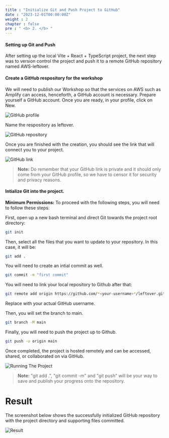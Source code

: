 ```yaml
---
title : "Initialize Git and Push Project to GitHub"
date : "2023-12-01T00:00:00Z"
weight : 2
chapter : false
pre : " <b> 2. </b> "
---
```


#### Setting up Git and Push

After setting up the local Vite + React + TypeScript project, the next step was to version control the project and push it to a remote GitHub repository named AWS-leftover.

#### Create a GitHub respository for the workshop 

We will need to publish our Workshop so that the services on AWS such as Amplify can access, henceforth, a GitHub account is necessary. Prepare yourself a GitHub account. Once you are ready, in your profile, click on New.

![GitHub profile](/images/1/2-1.png?featherlight=false&width=90pc)

Name the respository as leftover. 

![GitHub repository](/images/1/2-2.png?featherlight=false&width=90pc)

Once you are finished with the creation, you should see the link that will connect you to your project. 

![GitHub link](/images/1/2-3.png?featherlight=false&width=90pc)

  > **Note:** Do remember that your GitHub link is private and it should only come from your GitHub profile, so we have to censor it for security and privacy reasons.

#### Intialize Git into the project.

**Minimum Permissions:**
To proceed with the following steps, you will need to follow these steps:

First, open up a new bash terminal and direct Git towards the project root directory:

```bash
git init
```

Then, select all the files that you want to update to your repository. In this case, it will be:

```bash
git add .
```

You will need to create an intial commit as well. 

```bash
git commit -m "first commit"
```

You will need to link your local repository to Github after that: 

```bash
git remote add origin https://github.com/*<your-username>*/leftover.git
```

Replace <your-username> with your actual GitHub username.

Then, you will set the branch to main.

```bash
git branch -M main
```

Finally, you will need to push the project up to Github.

```bash
git push -u origin main
```

Once completed, the project is hosted remotely and can be accessed, shared, or collaborated on via GitHub.

![Running The Project](/images/1/2-4.png?featherlight=false&width=90pc)

  > **Note:** "git add .", "git commit -m" and "git push" will be your way to save and publish your progress onto the repository.

# Result

The screenshot below shows the successfully initialized GitHub repository with the project directory and supporting files committed.

![Result](/images/1/2-5.png?featherlight=false&width=90pc)
